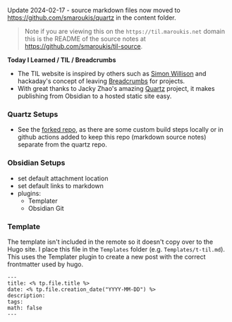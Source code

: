 Update 2024-02-17 - source markdown files now moved to https://github.com/smaroukis/quartz in the content folder.


> Note if you are viewing this on the `https://til.maroukis.net` domain this is the README of the source notes at <https://github.com/smaroukis/til-source>. 

**Today I Learned / TIL / Breadcrumbs**
- The TIL website is inspired by others such as [Simon Willison](https://til.simonwillison.net/) and hackaday's concept of leaving [Breadcrumbs](https://hackaday.com/2023/08/09/share-your-projects-leave-breadcrumbs/) for projects. 
- With great thanks to Jacky Zhao's amazing [Quartz](https://quartz.jzhao.xyz/) project, it makes publishing from Obsidian to a hosted static site easy.

### Quartz Setups
- See the [forked repo](https://github.com/smaroukis/quartz), as there are some custom build steps locally or in github actions added to keep this repo (markdown source notes) separate from the quartz repo.

### Obsidian Setups
- set default attachment location
- set default links to markdown
- plugins: 
	- Templater
	- Obsidian Git

### Template
The template isn't included in the remote so it doesn't copy over to the Hugo site. I place this file in the `Templates` folder (e.g. `Templates/t-til.md`). This uses the Templater plugin to create a new post with the correct frontmatter used by hugo.

```
---
title: <% tp.file.title %>
date: <% tp.file.creation_date("YYYY-MM-DD") %>
description: 
tags: 
math: false
---
```

